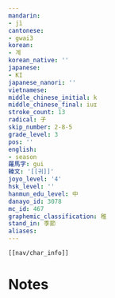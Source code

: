 ```yaml
---
mandarin:
- jì
cantonese:
- gwai3
korean:
- 계
korean_native: ''
japanese:
- KI
japanese_nanori: ''
vietnamese:
middle_chinese_initial: k
middle_chinese_final: iuɪ
stroke_count: 13
radical: 子
skip_number: 2-8-5
grade_level: 3
pos: ''
english:
- season
羅馬字: gui
韓文: '[[귀]]'
joyo_level: '4'
hsk_level: ''
hanmun_edu_level: 中
danayo_id: 3078
mc_id: 467
graphemic_classification: 稚
stand_in: 季節
aliases:
---
```

```meta-bind-embed
[[nav/char_info]]
```

# Notes
